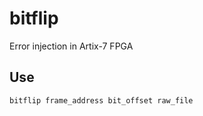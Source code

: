 # bitflip
Error injection in Artix-7 FPGA
## Use
```bash
bitflip frame_address bit_offset raw_file
```
